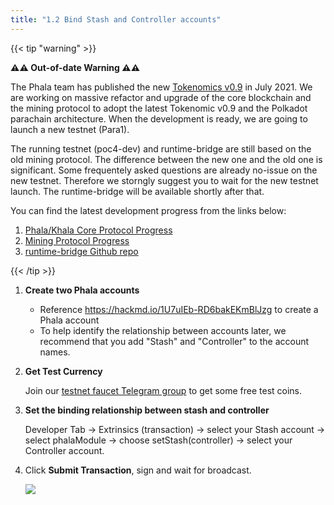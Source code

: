 ```yaml
---
title: "1.2 Bind Stash and Controller accounts"
---
```


{{< tip "warning" >}}

**⚠️⚠️ Out-of-date Warning ⚠️⚠️**

The Phala team has published the new [Tokenomics v0.9](https://medium.com/phala-network/reading-phala-network-economic-paper-preview-5f33b7019861) in July 2021. We are working on massive refactor and upgrade of the core blockchain and the mining protocol to adopt the latest Tokenomic v0.9 and the Polkadot parachain architecture. When the development is ready, we are going to launch a new testnet (Para1).

The running testnet (poc4-dev) and runtime-bridge are still based on the old mining protocol. The difference between the new one and the old one is significant. Some frequentely asked questions are already no-issue on the new testnet. Therefore we storngly suggest you to wait for the new testnet launch. The runtime-bridge will be available shortly after that.

You can find the latest development progress from the links below:

1. [Phala/Khala Core Protocol Progress](https://github.com/orgs/Phala-Network/projects/9)
2. [Mining Protocol Progress](https://github.com/orgs/Phala-Network/projects/8)
3. [runtime-bridge Github repo](https://github.com/Phala-Network/runtime-bridge)

{{< /tip >}}

1. **Create two Phala accounts**

    * Reference https://hackmd.io/1U7uIEb-RD6bakEKmBlJzg to create a Phala account
    * To help identify the relationship between accounts later, we recommend that you add "Stash" and "Controller" to the account names.

2. **Get Test Currency**

    Join our [testnet faucet Telegram group](https://t.me/phalafaucet) to get some free test coins.

3. **Set the binding relationship between stash and controller**

    Developer Tab → Extrinsics (transaction) → select your Stash account → select phalaModule → choose setStash(controller) -> select your Controller account.

4. Click **Submit Transaction**, sign and wait for broadcast.

    ![](/images/docs/poc3/1-2.jpg)
